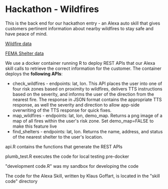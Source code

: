 # Hackathon - Wildfires
This is the back end for our hackathon entry - an Alexa auto skill that gives customers pertinent information about nearby wildfires to stay safe and have peace of mind. 

[Wildfire data](https://gis.data.ca.gov/datasets/f72ebe741e3b4f0db376b4e765728339_0)

[FEMA Shelter data](https://gis.fema.gov/arcgis/rest/services/NSS/OpenShelters/MapServer)

We use a docker container running R to deploy REST APIs that our Alexa skill calls to retrieve the correct information for the customer. The container deploys the **following APIs**:
+ check_wildfires - endpoints: lat, lon. This API places the user into one of four risk zones based on proximity to wildfires, delivers TTS instructions based on the severity, and informs the user of the direction from the nearest fire. The response in JSON format contains the appropriate TTS response, as well the severity and direction to allow app-side overwriting of the TTS response for quick fixes. 
+ map_wildfires - endpoints: lat, lon, demo_map. Returns a png image of a map of all fires within the user's risk zone. Set demo_map=FALSE to make this feature live
+ find_shelters - endpoints: lat, lon. Returns the name, address, and status of the nearest shelter to the user's location. 

api.R contains the functions that generate the REST APIs

plumb_test.R executes the code for local testing pre-docker

"development code.R" was my sandbox for developing the code

The code for the Alexa Skill, written by Klaus Goffart, is located in the "skill code" directory


